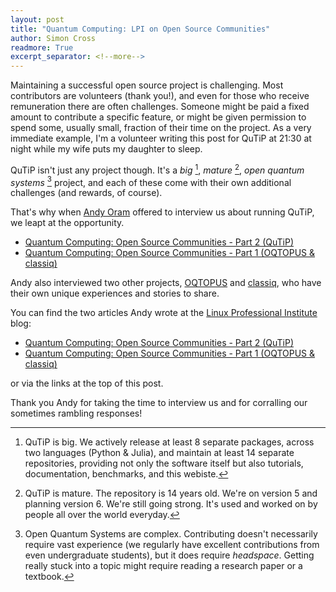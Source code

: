 ```yaml
---
layout: post
title: "Quantum Computing: LPI on Open Source Communities"
author: Simon Cross
readmore: True
excerpt_separator: <!--more-->
---
```


Maintaining a successful open source project is challenging. Most contributors are volunteers (thank you!), and even for those who receive remuneration there are often challenges. Someone might be paid a fixed amount to contribute a specific feature, or might be given permission to spend some, usually small, fraction of their time on the project. As a very immediate example, I'm a volunteer writing this post for QuTiP at 21:30 at night while my wife puts my daughter to sleep.

QuTiP isn't just any project though. It's a *big* [^1], *mature* [^2], *open quantum systems* [^3] project, and each of these come with their own additional challenges (and rewards, of course).

That's why when [Andy Oram](http://praxagora.com/) offered to interview us about running QuTiP, we leapt at the opportunity.

- [Quantum Computing: Open Source Communities - Part 2 (QuTiP)](https://www.lpi.org/blog/2025/08/14/quantum-computing-open-source-communities-tackle-unique-challenges-part-2/)
- [Quantum Computing: Open Source Communities - Part 1 (OQTOPUS & classiq)](https://www.lpi.org/blog/2025/08/07/quantum-computing-challenges-open-source-communities-part-1/)

<!--more-->

Andy also interviewed two other projects, [OQTOPUS](https://oqtopus-team.github.io/) and [classiq](https://github.com/Classiq/classiq-library), who have their own unique experiences and stories to share.

You can find the two articles Andy wrote at the [Linux Professional Institute](https://www.lpi.org/) blog:

- [Quantum Computing: Open Source Communities - Part 2 (QuTiP)](https://www.lpi.org/blog/2025/08/14/quantum-computing-open-source-communities-tackle-unique-challenges-part-2/)
- [Quantum Computing: Open Source Communities - Part 1 (OQTOPUS & classiq)](https://www.lpi.org/blog/2025/08/07/quantum-computing-challenges-open-source-communities-part-1/)

or via the links at the top of this post.

Thank you Andy for taking the time to interview us and for corralling our sometimes rambling responses!

[^1]: QuTiP is big. We actively release at least 8 separate packages, across two languages (Python & Julia), and maintain at least 14 separate repositories, providing not only the software itself but also tutorials, documentation, benchmarks, and this webiste.

[^2]: QuTiP is mature. The repository is 14 years old. We're on version 5 and planning version 6. We're still going strong. It's used and worked on by people all over the world everyday.

[^3]: Open Quantum Systems are complex. Contributing doesn't necessarily require vast experience (we regularly have excellent contributions from even undergraduate students), but it does require *headspace*. Getting really stuck into a topic might require reading a research paper or a textbook.
